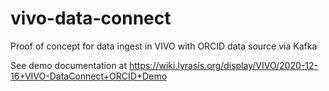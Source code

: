 # vivo-data-connect
Proof of concept for data ingest in VIVO with ORCID data source via Kafka

See demo documentation at https://wiki.lyrasis.org/display/VIVO/2020-12-16+VIVO-DataConnect+ORCID+Demo

